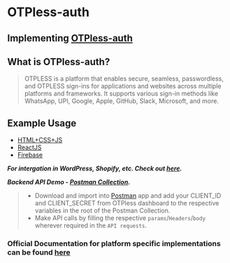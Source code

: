 # OTPless-auth

## Implementing [OTPless-auth](https://otpless.com/)

## What is OTPless-auth?

> OTPLESS is a platform that enables secure, seamless, passwordless, and OTPLESS sign-ins for applications and websites across multiple platforms and frameworks. It supports various sign-in methods like WhatsApp, UPI, Google, Apple, GitHub, Slack, Microsoft, and more.

## Example Usage

- [HTML+CSS+JS](https://github.com/bytebane/OTPless-js-auth)
- [ReactJS](https://github.com/bytebane/OTPless-react-auth)
- [Firebase](https://github.com/bytebane/OTPless-firebase-auth)

***For intergation in WordPress, Shopify, etc. Check out [here](./no-code/README.md).***

***Backend API Demo - [Postman Collection](./assets/OTPless%20-%20API.postman_collection.json).***

> - Download and import into [Postman](https://www.postman.com/) app and add your CLIENT_ID and CLIENT_SECRET from OTPless dashboard to the respective variables in the root of the Postman Collection.
> - Make API calls by filling the respective `params`/`Headers`/`body` wherever required in the `API requests`.

### Official Documentation for platform specific implementations can be found [here](https://otpless.com/platforms)
